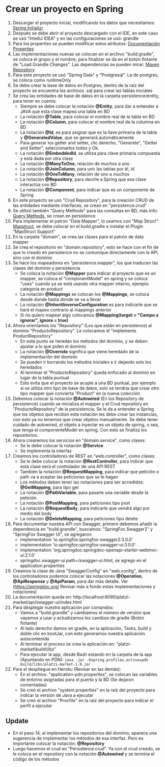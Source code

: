 # Crear un proyecto en Spring

1. Descargar el proyecto inicial, modificando los datos que necesitamos: [Spring Initializr](https://start.spring.io/)
2. Después se debe abrir el proyecto descargado con el IDE, en este caso se usó "IntelliJ IDEA" y en las configuraciones se usó: grandle
3. Para los properties se pueden modificar estos atributos: [Documentación Properties](https://docs.spring.io/spring-boot/docs/current/reference/html/application-properties.html)
4. Las implementaciones nuevas se colocan en el archivo "build.gradle", se coloca el grupo y el nombre, para finalizar se da en el botón flotante de "Load Grandle Changes". Las dependencias se pueden mirar: [Maven Repository](https://mvnrepository.com/)
5. Para este proyecto se usó "Spring Data" y "Postgresql". La de postgres, se coloca como runtimeOnly
6. Se debe crear la base de datos en Postgres, dentro de la raíz del proyecto se encuentra los archivos .sql para crear las tablas iniciales
7. Se crea las entidades de base de datos en la carpeta persistence/entity, para tener en cuenta:
   - Siempre se debe colocar la notación **@Entity**, para dar a entender a JAVA que esta clase mapea una tabla en BD
   - La notación **@Table**, para colocar el nombre real de la tabla en BD
   - La notación **@Column**, para colocar el nombre real de la columna en BD
   - La notación **@Id**, es para asignar que es la llave primaria de la tabla y **@GeneratedValue**, que se generará automáticamente
   - Para generar los getter and setter, clic derecho, "Generete", "Getter and Setter", seleccionarlos todos y Ok.
   - La notación **@EmbeddedId**, se utiliza para clave primaria compuesta y está dada por otra clase 
   - La notación **@ManyToOne**, relación de muchos a uno
   - La notación **@JoinColumn**, para unir las tablas por él, id
   - La notación **@OneToMany**, relación de uno a muchos
   - La notación **@Repository**, para decirle a Spring que esa clase interactúa con BD
   - La notación **@Component**, para indicar que es un componente de Spring
8. En este proyecto se usó "Crud Repository", para la creación CRUD de las entidades mediante interfaces, se crean en "persistence.crud"
9. Se utilizó también "Query Methods" para las consultas en BD, más info: [Query Methods](https://docs.spring.io/spring-data/jpa/docs/current/reference/html/#jpa.query-methods), se crean en persistence
10. Para implementar el patron "Data Mapper", lo usamos con "Map Struct": [Mapstruct](https://mapstruct.org/documentation/installation/), se debe colocar en el build.gradle e instalar el Plugin “MapStruct Support”
11. En la carpeta "domain", se crea las clases para el patrón de data mapper
12. Se crea el repositorio en "domain.repository", esto se hace con el fin de que lo creado en persistence no se comunique directamente con la API, sino con el dominio
13. Se hace los mapeadores en "persistence.mapper", los que traducen las clases del dominio y persistencia
    - Se coloca la notación **@Mapper** para indicar al proyecto que es un mapper, se coloca el "componentModel" en spring y se coloca "uses" cuando ya se está usando otra mapper interno, ejemplo: categoria en product
    - La notación **@Mappings** se colocan los **@Mappings**, se coloca desde donde hasta donde se va a llevar
    - La notación **@InheritInverseConfiguration** es para indicarle que se hará el mapeo contrario al mappings anterior
    - Si no quiero mapear algo colocamos **@Mapping(target = "Campo a ignorar", ignore = true)**
14. Ahora orientamos los "Repository" (Los que están en persistence) al dominio "ProductoRepository". Le colocamos el "implements ProductRepository"
    - En este punto se heredan los métodos del dominio, y se deben ajustar a lo que piden el dominio
    - La notación **@Override** significa que viene heredado de la implementación del dominio
    - Se pueden ir borrando los métodos iniciales e ir dejando solo los heredados
    - Al terminar el "ProductoRepository" queda enfocado al dominio en lugar de la tabla puntual
    - Esto evita que el proyecto se acople a una BD puntual, por ejemplo si se utiliza otro tipo de base de datos, solo se tendría que crear otro tipo mapper que convierta "Product" en la nueva colección
15. Debemos colocar la notación **@Autowired** (En los Repository de persistence) cuando se inicializa el mapper y el Crud repository en "ProductoRepository" de la persistencia. Se le da a entender a Spring que los objetos que reciban esta notación les debe crear las instancias, con esto ya no tenemos que crear objetos manualmente. Se debe tener cuidado de autowired, el objeto a inyectar es un objeto de spring, o sea, que tenga el componenteModel en spring. Con esto se finaliza los repositorios.
16. Ahora crearemos los servicios en "domain.service", como clases:
    - Se le debe colocar la notación **@Service**
    - Se implementa la interfaz
17. Creamos los controladores de REST en "web.controller", como clases:
    - Se le debe colocar la notación **@RestController**, para indicar que esta clase será el controlador de una API REST
    - También la notación **@RequestMapping**, para indicar que petición o path va a aceptar las peticiones que se le hagan
    - Los métodos deben tener las notaciones para ser accedidos: **@GetMapping**, para tipo get
    - La notación **@PathVariable**, para pasarle una variable desde la petición
    - La notación **@PostMapping**, para peticiones tipo post
    - La notación **@RequestBody**, para indicarle que vendrá algo por medio del body
    - La notación **@DeleteMapping**, para peticiones tipo delete
18. Para documentar nuestra API con Swagger, primero debemos añadir la dependencia en "build.grandle", buscamos: "SpringFox Swagger2" y "SpringFox Swagger UI", se agregaron:
    - implementation 'io.springfox:springfox-swagger2:3.0.0'
    - implementation 'io.springfox:springfox-swagger-ui:3.0.0'
    - implementation 'org.springdoc:springdoc-openapi-starter-webmvc-ui:2.1.0'
    - springdoc.swagger-ui.path=/swagger-ui.html, se agrego en el application.properties
19. Creamos la clase de Java "SwaggerConfig" en "web.config", dentro de los controladores podemos colocar las notaciones **@Operation**, **@ApiResponse** y **@ApiParam**, para dar más detalle. Ver (https://springdoc.org/ Revisar más a fondo estas implementaciones y notaciones)
20. La documentación queda en: http://localhost:8090/platzi-market/api/swagger-ui/index.html
21. Para desplegar nuestra aplicación por comandos:
    - Vamos a "build.grandle" y cambiamos el número de versión que vayamos a usar y actualizamos los cambios de gradle (Botón flotante)
    - Al lado derecho damos en gradle, en la aplicación, Tasks, build y doble clic en bootJar, con esto generamos nuestra aplicación autocontenida
    - Al terminar el proceso se crea la aplicación en: "platzi-market\build\libs"
    - Para ejecutar la app, desde Bash estando en la carpeta de la app (Apuntando en PDN): `java -jar -Dspring.profiles.active=pdn build/libs/platzi-market-1.0.jar`
22. Para el despliegue en Heroku (Revisar en las demás):
    - En el archivo: "application-pdn.properties", se colocan las variables de entorno asignadas para el puerto y la BD (Se dejaron comentadas)
    - Se creó el archivo "system.properties" en la raíz del proyecto para indicar la versión de Java a ejecutar
    - Se creó el archivo "Procfile" en la raíz del proyecto para indicar el perfil a ejecutar

## Update
- En el paso 14, al implementar los repositorios del dominio, aparece una sugerencia de implementar los métodos de esa interfaz. Pero es importante colocar la notación: **@Repository**
- Luego hacemos el crud en "Persistence.crud". Ya con el crud creado, se le coloca en el repository con la notación **@Autowired** y se termina el código de los métodos